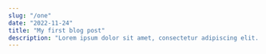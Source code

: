 ```yaml
---
slug: "/one"
date: "2022-11-24"
title: "My first blog post"
description: "Lorem ipsum dolor sit amet, consectetur adipiscing elit. Duis finibus mauris elit, a accumsan dolor cursus quis. Cras quis justo nec nibh hendrerit tempus a id ante. Nam lectus augue, ultricies sit amet velit quis, gravida tincidunt orci."
---
```

